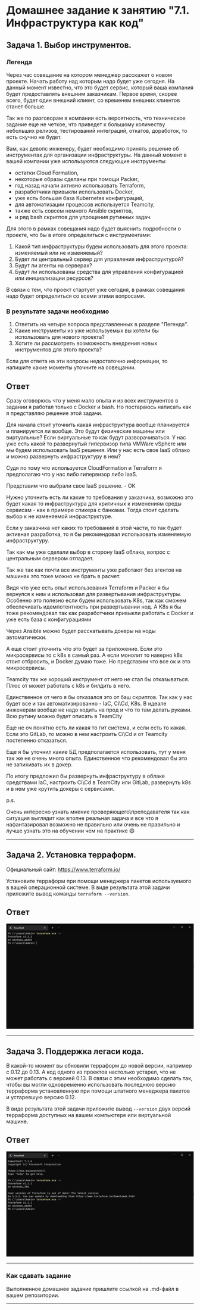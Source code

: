 # Домашнее задание к занятию "7.1. Инфраструктура как код"

## Задача 1. Выбор инструментов. 
 
### Легенда
 
Через час совещание на котором менеджер расскажет о новом проекте. Начать работу над которым надо 
будет уже сегодня. 
На данный момент известно, что это будет сервис, который ваша компания будет предоставлять внешним заказчикам.
Первое время, скорее всего, будет один внешний клиент, со временем внешних клиентов станет больше.

Так же по разговорам в компании есть вероятность, что техническое задание еще не четкое, что приведет к большому
количеству небольших релизов, тестирований интеграций, откатов, доработок, то есть скучно не будет.  
   
Вам, как девопс инженеру, будет необходимо принять решение об инструментах для организации инфраструктуры.
На данный момент в вашей компании уже используются следующие инструменты: 
- остатки Сloud Formation, 
- некоторые образы сделаны при помощи Packer,
- год назад начали активно использовать Terraform, 
- разработчики привыкли использовать Docker, 
- уже есть большая база Kubernetes конфигураций, 
- для автоматизации процессов используется Teamcity, 
- также есть совсем немного Ansible скриптов, 
- и ряд bash скриптов для упрощения рутинных задач.  

Для этого в рамках совещания надо будет выяснить подробности о проекте, что бы в итоге определиться с инструментами:

1. Какой тип инфраструктуры будем использовать для этого проекта: изменяемый или не изменяемый?
1. Будет ли центральный сервер для управления инфраструктурой?
1. Будут ли агенты на серверах?
1. Будут ли использованы средства для управления конфигурацией или инициализации ресурсов? 
 
В связи с тем, что проект стартует уже сегодня, в рамках совещания надо будет определиться со всеми этими вопросами.

### В результате задачи необходимо

1. Ответить на четыре вопроса представленных в разделе "Легенда". 
1. Какие инструменты из уже используемых вы хотели бы использовать для нового проекта? 
1. Хотите ли рассмотреть возможность внедрения новых инструментов для этого проекта? 

Если для ответа на эти вопросы недостаточно информации, то напишите какие моменты уточните на совещании.

## Ответ

Сразу оговорюсь что у меня мало опыта и из всех инструментов в задании я работал только с Docker и bash. Но постараюсь написать как я представляю решение этой задачи.

Для начала стоит уточнить какая инфраструктура вообще планируется и планируется ли вообще. Это будут физические машины или виртуальные? Если виртуальные то как будут разворачиваться. У нас уже есть какой то развернутый гипервизор типа VMWare vSphere или мы будем использовать IaaS решения. Или у нас есть свое IaaS облако и можно развернуть инфраструктуру в нем?

Судя по тому что используется СloudFormation и Terraform я предполагаю что у нас либо гипервизор либо IaaS.

Представим что выбрали свое IaaS решение. - ОК

Нужно уточнить есть ли какие то требования у заказчика, возможно это будет какая то инфраструктура для критичных к изменениям среды сервисам - как в примере спикера с банками. Тогда стоит сделать выбор к не изменяемой инфраструктуре.

Если у заказчика нет каких то требований в этой части, то так будет активная разработка, то я бы рекомендовал использовать изменяемую инфраструктуру.

Так как мы уже сделали выбор в сторону IaaS облака, вопрос с центральным сервером отпадает.

Так же так как почти все инструменты уже работают без агентов на машинах это тоже можно не брать в расчет.

Видя что уже есть опыт использования Terraform и Packer я бы вернулся к ним и использовал для развертывания инфраструктуры.
Особенно это полезно если будем использовать K8s, так как сможем обеспечивать идемпотентность при развертывании нод. А K8s я бы тоже рекомендовал так как разработчики привыкли работать с Docker и уже есть база с конфигурациями

Через Ansible можно будет расскатывать докеры на ноды автоматически.

А еще стоит уточнить что это будет за приложение. Если это микросервисы то с k8s в самый раз. А если монолит то наверно k8s стоит отбросить, и Docker думаю тоже.
Но представим что все ок и это микросервисы.

Teamcity так же хороший инструмент от него не стал бы отказываться. Плюс от может работать с k8s и билдить в него.

Единственное от чего я бы отказался это от баш скриптов. Так как у нас будет все и так автоматизированно - IaC, Ci\Cd, K8s. В идеале инженерам вообще не надо ходить на прод и что то там делать руками. Всю рутину можно будет описать в TeamCity

Еще не оч понятно есть ли какая то гит система, и если есть то какая.
Если это GitLab, то можно в нем настроить Ci\Cd и от Teamcity постепенно отказаться.

Еще я бы уточнил какие БД предполагается использовать, тут у меня так же не очень много опыта. Единственное что рекомендовал бы это не запихивать их в докер.

По итогу предложил бы развернуть инфраструктуру в облаке средствами IaC, настроить Ci\Cd в TeamCity или GitLab, развернуть k8s  и в нем уже крутить докеры с сервисами.


p.s.

Очень интересно узнать мнение проверяющего\преподавателя так как ситуация выглядит как вполне реальная задача и все что я нафантазировал возможно не правильно или очень не правильно и лучше узнать это на обучении чем на практике 😄

---

## Задача 2. Установка терраформ. 

Официальный сайт: https://www.terraform.io/

Установите терраформ при помощи менеджера пакетов используемого в вашей операционной системе.
В виде результата этой задачи приложите вывод команды `terraform --version`.


## Ответ

![terraform1](./img/terraform1.png)


---

## Задача 3. Поддержка легаси кода. 

В какой-то момент вы обновили терраформ до новой версии, например с 0.12 до 0.13. 
А код одного из проектов настолько устарел, что не может работать с версией 0.13. 
В связи с этим необходимо сделать так, чтобы вы могли одновременно использовать последнюю версию терраформа установленную при помощи
штатного менеджера пакетов и устаревшую версию 0.12. 

В виде результата этой задачи приложите вывод `--version` двух версий терраформа доступных на вашем компьютере 
или виртуальной машине.


## Ответ

![two_terraforms](./img/two_terraforms.png)


---

### Как cдавать задание

Выполненное домашнее задание пришлите ссылкой на .md-файл в вашем репозитории.

---
